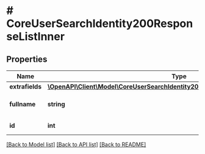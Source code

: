 # # CoreUserSearchIdentity200ResponseListInner

## Properties

Name | Type | Description | Notes
------------ | ------------- | ------------- | -------------
**extrafields** | [**\OpenAPI\Client\Model\CoreUserSearchIdentity200ResponseListInnerExtrafieldsInner[]**](CoreUserSearchIdentity200ResponseListInnerExtrafieldsInner.md) |  | [optional]
**fullname** | **string** | The fullname of the user | [optional]
**id** | **int** | ID of the user | [optional]

[[Back to Model list]](../../README.md#models) [[Back to API list]](../../README.md#endpoints) [[Back to README]](../../README.md)
